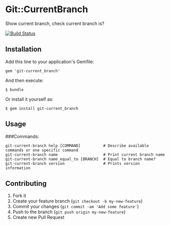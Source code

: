 # Git::CurrentBranch

Show current branch, check current branch is?

[![Build Status](https://api.travis-ci.org/sanemat/git-current_branch.png?branch=master)](https://travis-ci.org/sanemat/git-current_branch)

## Installation

Add this line to your application's Gemfile:

    gem 'git-current_branch'

And then execute:

    $ bundle

Or install it yourself as:

    $ gem install git-current_branch

## Usage

###Commands:

    git-current-branch help [COMMAND]          # Describe available commands or one specific command
    git-current-branch name                    # Print current branch name
    git-current-branch name_equal_to [BRANCH]  # Equal to branch name?
    git-current-branch version                 # Prints version information

## Contributing

1. Fork it
2. Create your feature branch (`git checkout -b my-new-feature`)
3. Commit your changes (`git commit -am 'Add some feature'`)
4. Push to the branch (`git push origin my-new-feature`)
5. Create new Pull Request
